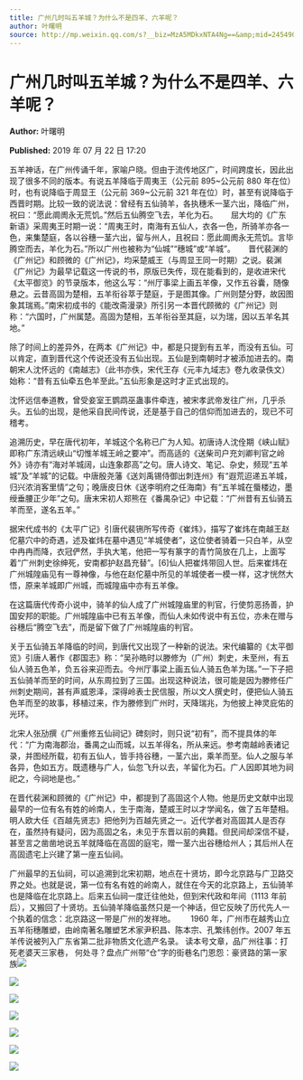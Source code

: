 ```yaml
---
title: 广州几时叫五羊城？为什么不是四羊、六羊呢？
author: 叶曙明
source: http://mp.weixin.qq.com/s?__biz=MzA5MDkxNTA4Ng==&amp;mid=2454908246&amp;idx=1&amp;sn=d502945d5f05d54419ceeed30d16be4b&amp;chksm=87a22537b0d5ac21b58577a59a50022c877fa752546dc137a9cfd6871a668cc53bf643f00148#rd
---
```


# 广州几时叫五羊城？为什么不是四羊、六羊呢？

**Author:** 叶曙明

**Published:** 2019 年 07 月 22 日 17:20

五羊神话，在广州传诵千年，家喻户晓。但由于流传地区广，时间跨度长，因此出现了很多不同的版本。有说五羊降临于周夷王（公元前 895~公元前 880 年在位）时，也有说降临于周显王（公元前 369~公元前 321 年在位）时，甚至有说降临于西晋时期。比较一致的说法说：曾经有五仙骑羊，各执穗禾一茎六出，降临广州，祝曰：“愿此阛阓永无荒饥。”然后五仙腾空飞去，羊化为石。      屈大均的《广东新语》采周夷王时期一说：“周夷王时，南海有五仙人，衣各一色，所骑羊亦各一色，来集楚庭，各以谷穗一茎六出，留与州人，且祝曰：愿此阛阓永无荒饥。言毕腾空而去，羊化为石。”所以广州也被称为“仙城”“穗城”或“羊城”。      晋代裴渊的《广州记》和顾微的《广州记》，均采楚威王（与周显王同一时期）之说。裴渊《广州记》为最早记载这一传说的书，原版已失传，现在能看到的，是收进宋代《太平御览》的节录版本，他这么写：“州厅事梁上画五羊像，又作五谷囊，随像悬之。云昔高固为楚相，五羊衔谷萃于楚庭，于是图其像。广州则楚分野，故因图象其瑞焉。”南宋初成书的《能改斋漫录》所引另一本晋代顾微的《广州记》则称：“六国时，广州属楚。高固为楚相，五羊衔谷至其庭，以为瑞，因以五羊名其地。”

除了时间上的差异外，在两本《广州记》中，都是只提到有五羊，而没有五仙。可以肯定，直到晋代这个传说还没有五仙出现。五仙是到南朝时才被添加进去的。南朝宋人沈怀远的《南越志》（此书亦佚，宋代王存《元丰九域志》卷九收录佚文）始称：“昔有五仙牵五色羊至此。”五仙形象是这时才正式出现的。

沈怀远信奉道教，曾受妾室王鹦鹉巫蛊事件牵连，被宋孝武帝发往广州，几乎杀头。五仙的出现，是他采自民间传说，还是基于自己的信仰而加进去的，现已不可稽考。

追溯历史，早在唐代初年，羊城这个名称已广为人知。初唐诗人沈佺期《峡山赋》即称广东清远峡山“切惟羊城王岭之要冲”。而高适的《送柴司户充刘卿判官之岭外》诗亦有“海对羊城阔，山连象郡高”之句。唐人诗文、笔记、杂史，频现“五羊城”及“羊城”的记载。中唐殷尧藩《送刘禹锡侍御出刺连州》有“遐荒迢递五羊城，归兴浓消客里情”之句；晚唐皮日休《送李明府之任海南》有“五羊城在蜃楼边，墨绶垂腰正少年”之句。唐末宋初人郑熊在《番禺杂记》中记载：“广州昔有五仙骑五羊而至，遂名五羊。”

据宋代成书的《太平广记》引唐代裴铏所写传奇《崔炜》，描写了崔炜在南越王赵佗墓穴中的奇遇，述及崔炜在墓中遇见“羊城使者”，这位使者骑着一只白羊，从空中冉冉而降，衣冠俨然，手执大笔，他把一写有篆字的青竹简放在几上，上面写着“广州刺史徐绅死，安南都护赵昌充替”。[6]仙人把崔炜带回人世。后来崔炜在广州城隍庙见有一尊神像，与他在赵佗墓中所见的羊城使者一模一样，这才恍然大悟，原来羊城即广州城，而城隍庙中亦有五羊像。

在这篇唐代传奇小说中，骑羊的仙人成了广州城隍庙里的判官，行使剪恶扬善，护国安邦的职能。广州城隍庙中已有五羊像，而仙人未如传说中有五位，亦未在赠与谷穗后“腾空飞去”，而是留下做了广州城隍庙的判官。

关于五仙骑五羊降临的时间，到唐代又出现了一种新的说法。宋代编纂的《太平御览》引唐人著作《郡国志》称：“吴孙皓时以滕修为（广州）刺史，未至州，有五仙人骑五色羊，负五谷来迎而去。今州厅事梁上画五仙人骑五色羊为瑞。”一下子把五仙骑羊而至的时间，从东周拉到了三国。出现这种说法，很可能是因为滕修任广州刺史期间，甚有声威恩泽，深得岭表士民信服，所以文人撰史时，便把仙人骑五色羊而至的故事，移植过来，作为滕修到广州时，天降瑞兆，为他披上神灵庇佑的光环。

北宋人张劢撰《广州重修五仙祠记》碑刻时，则只说“初有”，而不提具体的年代：“广为南海郡治，番禺之山而城，以五羊得名，所从来远。参考南越岭表诸记录，并图经所载，初有五仙人，皆手持谷穗，一茎六出，乘羊而至。仙人之服与羊各异，色如五方。既遗穗与广人，仙忽飞升以去，羊留化为石。广人因即其地为祠祀之，今祠地是也。”

在晋代裴渊和顾微的《广州记》中，都提到了高固这个人物。他是历史文献中出现最早的一位有名有姓的岭南人，生于南海，楚威王时以才学闻名，做了五年楚相。明人欧大任《百越先贤志》把他列为百越先贤之一。近代学者对高固其人是否存在，虽然持有疑问，因为高固之名，未见于东晋以前的典籍。但民间却深信不疑，甚至言之凿凿地说五羊就降临在高固的庭宅，赠一茎六出谷穗给州人；其后州人在高固遗宅上兴建了第一座五仙祠。

广州最早的五仙祠，可以追溯到北宋初期，地点在十贤坊，即今北京路与广卫路交界之处。也就是说，第一位有名有姓的岭南人，就住在今天的北京路上，五仙骑羊也是降临在北京路上。后来五仙祠一度迁往他处，但到宋代政和年间（1113 年前后），又搬回了十贤坊。五仙骑羊降临虽然只是一个神话，但它反映了历代先人一个执着的信念：北京路这一带是广州的发祥地。       1960 年，广州市在越秀山立五羊衔穗雕塑，由岭南著名雕塑艺术家尹积昌、陈本宗、孔繁纬创作。2007 年五羊传说被列入广东省第二批非物质文化遗产名录。 读本号文章，品广州往事：打死老婆天三家巷， 何处寻？盘点广州带“仓”字的街巷名门恩怨：豪贤路的第一家族![](https://mmbiz.qpic.cn/mmbiz_jpg/PJWG74pLsMYjLq2ibXJSlBrbic1va0Micic0w1R59sWPeWCTKFSeswa3X51OombCpMe0EZMqMAdWBXS6TlLQxH9LNw/640)

![](https://mmbiz.qpic.cn/mmbiz_png/Ljib4So7yuWgtHbVicg4HHak22xmatQcxYNx01Qibic4HnqIbR3ylf6oARFjl7Fo41QbKG85GIwS4tLQt8cKiaURUhw/640?wx_fmt=png)

![](https://mmbiz.qpic.cn/mmbiz_jpg/PJWG74pLsMYjLq2ibXJSlBrbic1va0Micic03uibR8yLcZYNYsaKib2rqInNPaFZSQYwON5C9eFKT2TvuLonG8DbCQiaQ/640)

![](https://mmbiz.qpic.cn/mmbiz_jpg/PJWG74pLsMYjLq2ibXJSlBrbic1va0Micic0vueicMtyiaJKtHzshQIYyq8ficiaHTXdcfTaBaXkh6dia65MrQJ46FhJX7g/640)

![](https://mmbiz.qpic.cn/mmbiz_jpg/PJWG74pLsMYjLq2ibXJSlBrbic1va0Micic0X4u2uk2vrhSFic3A5zbqeUxVgGibZ3NsGIBIED125VEbAqfPTSGLlGWA/640)

![](https://mmbiz.qpic.cn/mmbiz_jpg/PJWG74pLsMYjLq2ibXJSlBrbic1va0Micic0HricMABZOobiasY0UgPkGzIC8YTjWljKU9oR029hq7rcII7XMHh9gNPQ/640)

![](https://mmbiz.qpic.cn/mmbiz_gif/Ljib4So7yuWjVibianAXToA8NEToRF0NRR234MW3XZBj6ibsFsicLKu2PzaP0bdSDOUAN7L6ibViczYOghRRlDybn9V6g/640?wx_fmt=gif)
